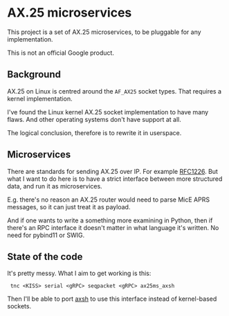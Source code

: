 # AX.25 microservices

This project is a set of AX.25 microservices, to be pluggable for any
implementation.

This is not an official Google product.

## Background

AX.25 on Linux is centred around the `AF_AX25` socket types. That requires a kernel implementation.

I've found the Linux kernel AX.25 socket implementation to have many flaws.
And other operating systems don't have support at all.

The logical conclusion, therefore is to rewrite it in userspace.

## Microservices

There are standards for sending AX.25 over IP. For example [RFC1226][rfc1226]. But
what I want to do here is to have a strict interface between more structured data, and
run it as microservices.

E.g. there's no reason an AX.25 router would need to parse MicE APRS messages, so
it can just treat it as payload.

And if one wants to write a something more examining in Python, then if there's
an RPC interface it doesn't matter in what language it's written. No need for
pybind11 or SWIG.

## State of the code

It's pretty messy. What I aim to get working is this:

```
 tnc <KISS> serial <gRPC> seqpacket <gRPC> ax25ms_axsh
```

Then I'll be able to port [axsh][axsh] to use this interface instead of
kernel-based sockets.


[rfc1226]: https://datatracker.ietf.org/doc/html/rfc1226
[axsh]: https://github.com/ThomasHabets/radiostuff/tree/master/ax25/axsh
